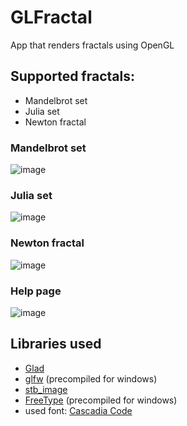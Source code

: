 # GLFractal
App that renders fractals using OpenGL
## Supported fractals:
- Mandelbrot set
- Julia set
- Newton fractal
### Mandelbrot set
![image](https://user-images.githubusercontent.com/46282097/151051132-b7bb8d25-3755-45e5-8587-f345567b1219.png)
### Julia set
![image](https://user-images.githubusercontent.com/46282097/151051245-99d982df-63e0-4cba-94f3-3502f238157c.png)
### Newton fractal
![image](https://user-images.githubusercontent.com/46282097/151051523-8c8611b8-445e-452d-a5d0-7b70adeecfe1.png)
### Help page
![image](https://user-images.githubusercontent.com/46282097/151051564-c3cf4a08-64da-4dfe-8c0d-9c3de2c7ef22.png)
## Libraries used
- [Glad](https://glad.dav1d.de)
- [glfw](https://github.com/glfw/glfw) (precompiled for windows)
- [stb_image](https://github.com/nothings/stb/blob/master/stb_image.h)
- [FreeType](https://freetype.org/index.html) (precompiled for windows)
- used font: [Cascadia Code](https://github.com/microsoft/cascadia-code)
